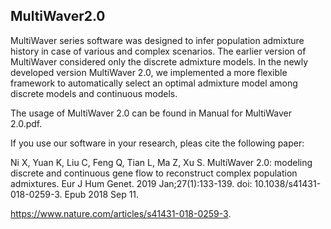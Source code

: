 ## MultiWaver2.0
MultiWaver series software was designed to infer population admixture history in case of various and complex scenarios. The earlier version of MultiWaver considered only the discrete admixture models. In the newly developed version MultiWaver 2.0, we implemented a more flexible framework to automatically select an optimal admixture model among discrete models and continuous models.

The usage of MultiWaver 2.0 can be found in Manual for MultiWaver 2.0.pdf.

If you use our software in your research, pleas cite the following paper:

Ni X, Yuan K, Liu C, Feng Q, Tian L, Ma Z, Xu S. MultiWaver 2.0: modeling discrete and continuous gene flow to reconstruct complex population admixtures. Eur J Hum Genet. 2019 Jan;27(1):133-139. doi: 10.1038/s41431-018-0259-3. Epub 2018 Sep 11.

https://www.nature.com/articles/s41431-018-0259-3.
